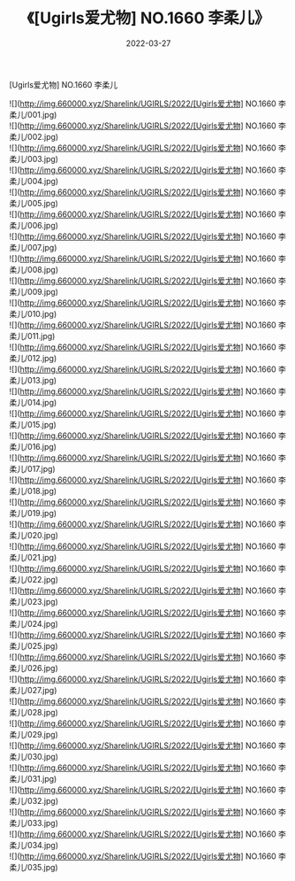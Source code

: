 ﻿---
layout: post
title:  《[Ugirls爱尤物] NO.1660 李柔儿》
date:   2022-03-27
img: http://img.660000.xyz/Sharelink/UGIRLS/2022/[Ugirls爱尤物] NO.1660 李柔儿/000.jpg
categories: [美女, 清纯, 唯美]
---

[Ugirls爱尤物] NO.1660 李柔儿

 ![](http://img.660000.xyz/Sharelink/UGIRLS/2022/[Ugirls爱尤物] NO.1660 李柔儿/001.jpg) <br>![](http://img.660000.xyz/Sharelink/UGIRLS/2022/[Ugirls爱尤物] NO.1660 李柔儿/002.jpg) <br>![](http://img.660000.xyz/Sharelink/UGIRLS/2022/[Ugirls爱尤物] NO.1660 李柔儿/003.jpg) <br>![](http://img.660000.xyz/Sharelink/UGIRLS/2022/[Ugirls爱尤物] NO.1660 李柔儿/004.jpg) <br>![](http://img.660000.xyz/Sharelink/UGIRLS/2022/[Ugirls爱尤物] NO.1660 李柔儿/005.jpg) <br>![](http://img.660000.xyz/Sharelink/UGIRLS/2022/[Ugirls爱尤物] NO.1660 李柔儿/006.jpg) <br>![](http://img.660000.xyz/Sharelink/UGIRLS/2022/[Ugirls爱尤物] NO.1660 李柔儿/007.jpg) <br>![](http://img.660000.xyz/Sharelink/UGIRLS/2022/[Ugirls爱尤物] NO.1660 李柔儿/008.jpg) <br>![](http://img.660000.xyz/Sharelink/UGIRLS/2022/[Ugirls爱尤物] NO.1660 李柔儿/009.jpg) <br>![](http://img.660000.xyz/Sharelink/UGIRLS/2022/[Ugirls爱尤物] NO.1660 李柔儿/010.jpg) <br>![](http://img.660000.xyz/Sharelink/UGIRLS/2022/[Ugirls爱尤物] NO.1660 李柔儿/011.jpg) <br>![](http://img.660000.xyz/Sharelink/UGIRLS/2022/[Ugirls爱尤物] NO.1660 李柔儿/012.jpg) <br>![](http://img.660000.xyz/Sharelink/UGIRLS/2022/[Ugirls爱尤物] NO.1660 李柔儿/013.jpg) <br>![](http://img.660000.xyz/Sharelink/UGIRLS/2022/[Ugirls爱尤物] NO.1660 李柔儿/014.jpg) <br>![](http://img.660000.xyz/Sharelink/UGIRLS/2022/[Ugirls爱尤物] NO.1660 李柔儿/015.jpg) <br>![](http://img.660000.xyz/Sharelink/UGIRLS/2022/[Ugirls爱尤物] NO.1660 李柔儿/016.jpg) <br>![](http://img.660000.xyz/Sharelink/UGIRLS/2022/[Ugirls爱尤物] NO.1660 李柔儿/017.jpg) <br>![](http://img.660000.xyz/Sharelink/UGIRLS/2022/[Ugirls爱尤物] NO.1660 李柔儿/018.jpg) <br>![](http://img.660000.xyz/Sharelink/UGIRLS/2022/[Ugirls爱尤物] NO.1660 李柔儿/019.jpg) <br>![](http://img.660000.xyz/Sharelink/UGIRLS/2022/[Ugirls爱尤物] NO.1660 李柔儿/020.jpg) <br>![](http://img.660000.xyz/Sharelink/UGIRLS/2022/[Ugirls爱尤物] NO.1660 李柔儿/021.jpg) <br>![](http://img.660000.xyz/Sharelink/UGIRLS/2022/[Ugirls爱尤物] NO.1660 李柔儿/022.jpg) <br>![](http://img.660000.xyz/Sharelink/UGIRLS/2022/[Ugirls爱尤物] NO.1660 李柔儿/023.jpg) <br>![](http://img.660000.xyz/Sharelink/UGIRLS/2022/[Ugirls爱尤物] NO.1660 李柔儿/024.jpg) <br>![](http://img.660000.xyz/Sharelink/UGIRLS/2022/[Ugirls爱尤物] NO.1660 李柔儿/025.jpg) <br>![](http://img.660000.xyz/Sharelink/UGIRLS/2022/[Ugirls爱尤物] NO.1660 李柔儿/026.jpg) <br>![](http://img.660000.xyz/Sharelink/UGIRLS/2022/[Ugirls爱尤物] NO.1660 李柔儿/027.jpg) <br>![](http://img.660000.xyz/Sharelink/UGIRLS/2022/[Ugirls爱尤物] NO.1660 李柔儿/028.jpg) <br>![](http://img.660000.xyz/Sharelink/UGIRLS/2022/[Ugirls爱尤物] NO.1660 李柔儿/029.jpg) <br>![](http://img.660000.xyz/Sharelink/UGIRLS/2022/[Ugirls爱尤物] NO.1660 李柔儿/030.jpg) <br>![](http://img.660000.xyz/Sharelink/UGIRLS/2022/[Ugirls爱尤物] NO.1660 李柔儿/031.jpg) <br>![](http://img.660000.xyz/Sharelink/UGIRLS/2022/[Ugirls爱尤物] NO.1660 李柔儿/032.jpg) <br>![](http://img.660000.xyz/Sharelink/UGIRLS/2022/[Ugirls爱尤物] NO.1660 李柔儿/033.jpg) <br>![](http://img.660000.xyz/Sharelink/UGIRLS/2022/[Ugirls爱尤物] NO.1660 李柔儿/034.jpg) <br>![](http://img.660000.xyz/Sharelink/UGIRLS/2022/[Ugirls爱尤物] NO.1660 李柔儿/035.jpg) <br>